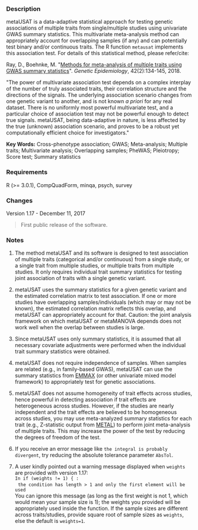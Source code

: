 
### Description
metaUSAT is a data-adaptive statistical approach for testing genetic associations of multiple traits from single/multiple studies using univariate GWAS summary statistics. This multivariate meta-analysis method can appropriately account for overlapping samples (if any) and can potentially test binary and/or continuous traits. The R function `metausat` implements this association test. For details of this statistical method, please refer/cite:

Ray, D., Boehnke, M. "[Methods for meta-analysis of multiple traits using GWAS summary statistics](http://onlinelibrary.wiley.com/doi/10.1002/gepi.22105/full)". *Genetic Epidemiology*, 42(2):134-145, 2018.

"The power of multivariate association test depends on a complex interplay of the number of truly associated traits, their correlation structure and the directions of the signals. The underlying association scenario changes from one genetic variant to another, and is not known *a priori* for any real dataset. There is no uniformly most powerful multivariate test, and a particular choice of association test may not be powerful enough to detect true signals. metaUSAT, being data-adaptive in nature, is less affected by the true (unknown) association scenario, and proves to be a robust yet
computationally efficient choice for investigators."

**Key Words:** Cross-phenotype association; GWAS; Meta-analysis; Multiple traits; Multivariate analysis;
Overlapping samples; PheWAS; Pleiotropy; Score test; Summary statistics

### Requirements
R (>= 3.0.1), CompQuadForm, minqa, psych, survey


### Changes
Version 1.17 - December 11, 2017
> First public release of the software.


### Notes
1. The method metaUSAT and its software is designed to test association of multiple traits (categorical and/or continuous) from a single study, or a single trait from multiple studies, or multiple traits from multiple studies. It only requires individual trait summary statistics for testing joint association of traits with a single genetic variant. 

2. metaUSAT uses the summary statistics for a given genetic variant and the estimated correlation matrix to test association. If one or more studies have overlapping samples/individuals (which may or may not be known), the estimated correlation matrix reflects this overlap, and metaUSAT can appropriately account for that.
Caution: the joint analysis framework on which metaUSAT or metaMANOVA depends does not work well when the overlap between studies is large.

3. Since metaUSAT uses only summary statistics, it is assumed that all necessary covariate adjustments were performed when the individual trait summary statistics were obtained.

4. metaUSAT does not require independence of samples. When samples are related (e.g., in family-based GWAS), metaUSAT can use the summary statistics from [EMMAX](https://genome.sph.umich.edu/wiki/EMMAX) (or other univariate mixed model framework) to appropriately test for genetic associations.

5. metaUSAT does not assume homogeneity of trait effects across studies, hence powerful in detecting association if trait effects are heterogeneous across studies. However, if the studies are nearly independent and the trait effects are believed to be homogeneous across studies, you may use meta-analyzed summary statistics for each trait (e.g., Z-statistic output from [METAL](https://genome.sph.umich.edu/wiki/METAL_Documentation)) to perform joint meta-analysis of multiple traits. This may increase the power of the test by reducing the degrees of freedom of the test.

6. If you receive an error message like `the integral is probably divergent`, try reducing the absolute tolerance parameter `AbsTol`.

7. A user kindly pointed out a warning message displayed when `weights` are provided with version 1.17:<br/>
`In if (weights != 1) { :`<br/>
&nbsp;&nbsp;`the condition has length > 1 and only the first element will be used`<br/>
You can ignore this message (as long as the first weight is not 1, which would mean your sample size is 1); the weights you provided will be appropriately used inside the function. If the sample sizes are different across traits/studies, provide square root of sample sizes as `weights`, else the default is `weights=1`.
